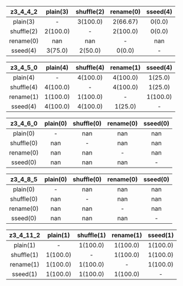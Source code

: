 |z3_4_4_2|plain(3)|shuffle(2)|rename(0)|sseed(4)|
|:---------:|:---------:|:---------:|:---------:|:---------:|
|plain(3)|-|3(100.0)|2(66.67)|0(0.0)|3(100.0)|
|shuffle(2)|2(100.0)|-|2(100.0)|0(0.0)|2(100.0)|
|rename(0)|nan|nan|-|nan|nan|
|sseed(4)|3(75.0)|2(50.0)|0(0.0)|-|4(100.0)|

|z3_4_5_0|plain(4)|shuffle(4)|rename(1)|sseed(4)|
|:---------:|:---------:|:---------:|:---------:|:---------:|
|plain(4)|-|4(100.0)|4(100.0)|1(25.0)|4(100.0)|
|shuffle(4)|4(100.0)|-|4(100.0)|1(25.0)|4(100.0)|
|rename(1)|1(100.0)|1(100.0)|-|1(100.0)|1(100.0)|
|sseed(4)|4(100.0)|4(100.0)|1(25.0)|-|4(100.0)|

|z3_4_6_0|plain(0)|shuffle(0)|rename(0)|sseed(0)|
|:---------:|:---------:|:---------:|:---------:|:---------:|
|plain(0)|-|nan|nan|nan|nan|
|shuffle(0)|nan|-|nan|nan|nan|
|rename(0)|nan|nan|-|nan|nan|
|sseed(0)|nan|nan|nan|-|nan|

|z3_4_8_5|plain(0)|shuffle(0)|rename(0)|sseed(0)|
|:---------:|:---------:|:---------:|:---------:|:---------:|
|plain(0)|-|nan|nan|nan|nan|
|shuffle(0)|nan|-|nan|nan|nan|
|rename(0)|nan|nan|-|nan|nan|
|sseed(0)|nan|nan|nan|-|nan|

|z3_4_11_2|plain(1)|shuffle(1)|rename(1)|sseed(1)|
|:---------:|:---------:|:---------:|:---------:|:---------:|
|plain(1)|-|1(100.0)|1(100.0)|1(100.0)|1(100.0)|
|shuffle(1)|1(100.0)|-|1(100.0)|1(100.0)|1(100.0)|
|rename(1)|1(100.0)|1(100.0)|-|1(100.0)|1(100.0)|
|sseed(1)|1(100.0)|1(100.0)|1(100.0)|-|1(100.0)|

